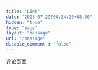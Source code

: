 ```yaml
---
title: "LINK"
date: "2023-07-29T00:24:20+08:00"
hidden: "true"
type: "page"
layout: "message"
url: "/message"
disable_comment : "false"
---
```

评论页面